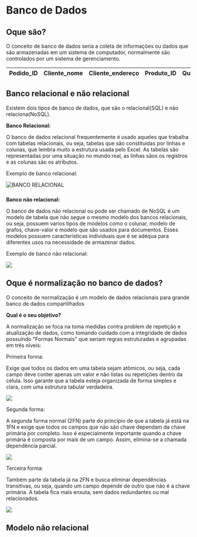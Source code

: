 # Banco de Dados

## Oque são?

O conceito de banco de dados seria a coleta de informações ou dados que são armazenadas em um sistema de computador, normalmente são controlados por um sistema de gerenciamento.

| Pedido_ID | Cliente_nome | Cliente_endereço | Produto_ID | Quantidade | Preço | 
| --------- | ------------ | ---------------- | ---------- | ---------- | ----- |

## Banco relacional e não relacional

Existem dois tipos de banco de dados, que são o relacional(SQL) e não relaciona(NoSQL).

__Banco Relacional:__

O banco de dados relacional frequentemente é usado aqueles que trabalha com tabelas relacionais, ou seja, tabelas que são constituidas por linhas e colunas, que lembra muito a estrutura usada pelo Excel.
As tabelas são representadas por uma situação no mundo real, as linhas sãos os registros e as colunas são os atributos.

Exemplo de banco relacional:

![BANCO RELACIONAL](https://blog.debugeverything.com/wp-content/uploads/2021/04/banco-de-dados-relacional-tabela-usuario.jpg)

### 

__Banco não relacional:__

O banco de dados não relacional ou pode ser chamado de NoSQL é um modelo de tabela que não segue o mesmo modelo dos bancos relacionais, ou seja, possuem varios tipos de modelos como o colunar, modelo de grafos, chave-valor e modelo que são usados para documentos. Esses modelos possuem características individuais que é se adéqua para diferentes usos na necessidade de armazenar dados.

Exemplo de banco não relacional:

![](https://blog.debugeverything.com/wp-content/uploads/2021/04/banco-de-dados-nao-relacional-key-value-store.jpg)

### 

## Oque é normalização no banco de dados?

O conceito de normalização é um modelo de dados relacionais para grande banco de dados compartilhados

__Qual é o seu objetivo?__

A normalização se foca na toma medidas contra problem de repetição e atualização de dados, como tomando cuidado com a integridade de dados possuindo "Formas Normais" que seriam regras estruturadas e agrupadas em três niveis:

Primeira forma:

Exige que todos os dados em uma tabela sejam atômicos, ou seja, cada campo deve conter apenas um valor e não listas ou repetições dentro da célula. Isso garante que a tabela esteja organizada de forma simples e clara, com uma estrutura tabular verdadeira.

![](https://media.discordapp.net/attachments/1341900461396988094/1402261144252579870/CE3213B3-401F-4DBB-8C53-E58BB58F72B4.png?ex=689344f5&is=6891f375&hm=8daa4be79450f55b2a13f9c74121eba0f56940ef9ce20c4a478c3f291084b2cc&=&format=webp&quality=lossless)

Segunda forma:

A segunda forma normal (2FN) parte do princípio de que a tabela já está na 1FN e exige que todos os campos que não são chave dependam da chave primária por completo. Isso é especialmente importante quando a chave primária é composta por mais de um campo. Assim, elimina-se a chamada dependência parcial.

![](https://media.discordapp.net/attachments/1341900461396988094/1402262238986768394/D8DA001B-0392-4293-8D95-871313C27561.png?ex=689345fa&is=6891f47a&hm=78b08e452077f0fc991227c8f6e055a010190bbc3c9e698301a688bcbba173c1&=&format=webp&quality=lossless)

Terceira forma:

Também parte da tabela já na 2FN e busca eliminar dependências transitivas, ou seja, quando um campo depende de outro que não é a chave primária. A tabela fica mais enxuta, sem dados redundantes ou mal relacionados.

![](https://media.discordapp.net/attachments/1341900461396988094/1402272288359055401/1A9D4681-D760-4761-93D3-5C6B8A4FFA19.png?ex=68934f56&is=6891fdd6&hm=6c765ca132da12d634ad1406cb7b85f1418317fd8c7a61315c8a7fd29a68dd79&=&format=webp&quality=lossless)

### 

## Modelo não relacional


